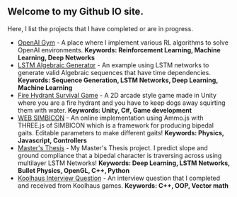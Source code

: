 ## Welcome to my Github IO site.

Here, I list the projects that I have completed or are in progress.

* [OpenAI Gym](https://jchen114.github.io/OpenAIGym/) - A place where I implement various RL algorithms to solve OpenAI environments. **Keywords: Reinforcement Learning, Machine Learning, Deep Networks**
* [LSTM Algebraic Generator](https://jchen114.github.io/LSTM-Algebra-Generator/) - An example using LSTM networks to generate valid Algebraic sequences that have time dependencies. **Keywords: Sequence Generation, LSTM Networks, Deep Learning, Machine Learning**
* [Fire Hydrant Survival Game](https://jchen114.github.io/Fire-Hydrant-Survival/) - A 2D arcade style game made in Unity where you are a fire hydrant and you have to keep dogs away squirting them with water. **Keywords: Unity, C#, Game development**
* [WEB SIMBICON](https://jchen114.github.io/SIMBICON-Web) - An online implementation using Ammo.js with THREE.js of SIMBICON which is a framework for producing bipedal gaits. Editable parameters to make different gaits! **Keywords: Physics, Javascript, Controllers**
* [Master's Thesis](https://jchen114.github.io/ContactSimulation/) - My Master's Thesis project. I predict slope and ground compliance that a bipedal character is traversing across using multilayer LSTM Networks! **Keywords: Deep Learning, LSTM Networks, Bullet Physics, OpenGL, C++, Python**
* [Koolhaus Interview Question](https://github.com/jchen114/Koolhaus) - An interview question that I completed and received from Koolhaus games. **Keywords: C++, OOP, Vector math**
